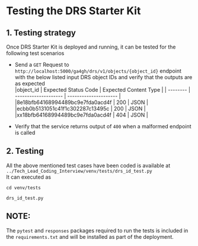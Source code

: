 # Testing the DRS Starter Kit
  
## 1. Testing strategy  
Once DRS Starter Kit is deployed and running, it can be tested for the following test scenarios  
- Send a `GET` Request to `http://localhost:5000/ga4gh/drs/v1/objects/{object_id}` endpoint with the below listed input DRS object IDs and verify that the outputs are as expected  
|object_id | Expected Status Code | Expected Content Type |
| -------- | -------------------- | --------------------- |
|8e18bfb64168994489bc9e7fda0acd4f  | 200 | JSON |
|ecbb0b5131051c41f1c302287c13495c  | 200 | JSON |
|xx18bfb64168994489bc9e7fda0acd4f  | 404 | JSON |
  
- Verify that the service returns output of `400` when a malformed endpoint is called  

## 2. Testing  
All the above mentioned test cases have been coded is available at `../Tech_Lead_Coding_Interview/venv/tests/drs_id_test.py`  
It can executed as  
```
cd venv/tests
```  
```
drs_id_test.py
```  
## NOTE: 
The `pytest` and `responses` packages required to run the tests is included in the `requirements.txt` and will be installed as part of the deployment. 
